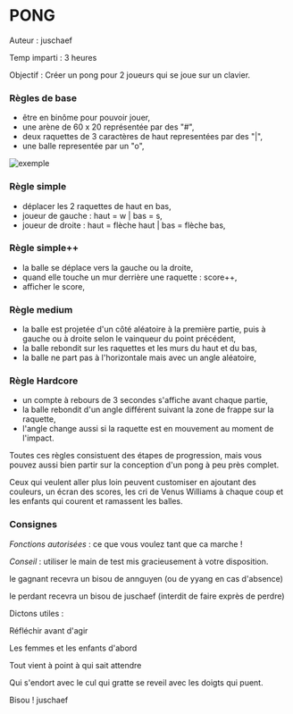 # PONG

Auteur : juschaef

Temp imparti : 3 heures

Objectif : Créer un pong pour 2 joueurs qui se joue sur un clavier.

### Règles de base

- être en binôme pour pouvoir jouer,
- une arène de 60 x 20 représentée par des "#",
- deux raquettes de 3 caractères de haut representées par des "|",
- une balle representée par un "o",

![exemple](http://i.imgur.com/owhMLyF.png "exemple")

### Règle simple

- déplacer les 2 raquettes de haut en bas,
- joueur de gauche : haut = w | bas = s,
- joueur de droite : haut = flèche haut | bas = flèche bas,

### Règle simple++

- la balle se déplace vers la gauche ou la droite,
- quand elle touche un mur derrière une raquette : score++,
- afficher le score,

### Règle medium

- la balle est projetée d'un côté aléatoire à la première partie, puis à gauche ou à droite selon le vainqueur du point précédent,
- la balle rebondit sur les raquettes et les murs du haut et du bas,
- la balle ne part pas à l'horizontale mais avec un angle aléatoire,

### Règle Hardcore

- un compte à rebours de 3 secondes s'affiche avant chaque partie,
- la balle rebondit d'un angle différent suivant la zone de frappe sur la raquette,
- l'angle change aussi si la raquette est en mouvement au moment de l'impact.

Toutes ces règles consistuent des étapes de progression, mais vous pouvez aussi bien partir sur la conception d'un pong à peu près complet.

Ceux qui veulent aller plus loin peuvent customiser en ajoutant des couleurs, un écran des scores, les cri de Venus Williams à chaque coup et les enfants qui courent et ramassent les balles.

### Consignes

_Fonctions autorisées_ : ce que vous voulez tant que ca marche !

_Conseil_ : utiliser le main de test mis gracieusement à votre disposition.

le gagnant recevra un bisou de annguyen (ou de yyang en cas d'absence)

le perdant recevra un bisou de juschaef (interdit de faire exprès de perdre)

Dictons utiles :

Réfléchir avant d'agir

Les femmes et les enfants d'abord

Tout vient à point à qui sait attendre

Qui s'endort avec le cul qui gratte se reveil avec les doigts qui puent.

Bisou !
juschaef
